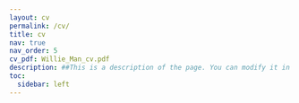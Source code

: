 ```yaml
---
layout: cv
permalink: /cv/
title: cv
nav: true
nav_order: 5
cv_pdf: Willie_Man_cv.pdf
description: ##This is a description of the page. You can modify it in '_pages/cv.md'. You can also change or remove the top pdf download button.
toc:
  sidebar: left
---
```


